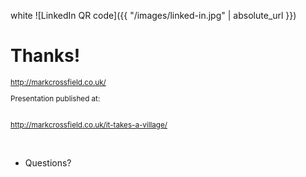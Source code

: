 <background>white</background>
![LinkedIn QR code]({{ "/images/linked-in.jpg" | absolute_url }})<!-- .element: style="float: right; height: 10em;" -->
# Thanks!<!-- .element: style="color: black;" -->
<small>

http://markcrossfield.co.uk/

Presentation published at:
<!-- .element: style="color: black;" -->
<br>http://markcrossfield.co.uk/it-takes-a-village/
</small>

&nbsp;
<!-- .element: style="clear: right;" -->

+ Questions?
<!-- .element: style="color: black;" -->

